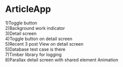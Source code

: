 # ArticleApp
1)Toggle button  
2)Background work indicator  
3)Detail screen  
4)Toggle button on detail screen  
5)Recent 3 post View on detail screen  
5)Database test case is there  
7)Timber library for logging  
8)Parallax detail screen with shared element Animation  
